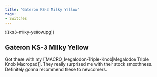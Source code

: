 ```yaml
---
title: "Gateron KS-3 Milky Yellow"
tags:
- Switches
---
```


![[ks3-milky-yellow.jpg]]

## Gateron KS-3 Milky Yellow

Got these with my [[MACRO_Megalodon-Triple-Knob|Megalodon Triple Knob Macropad]]. They really surprised me with their stock smoothness. Definitely gonna recommend these to newcomers.
